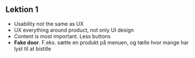 ## Lektion 1

- Usability not the same as UX
- UX everything around product, not only UI design
- Content is most important. Less buttons
- **Fake door**. F.eks. sætte en produkt på menuen, og tælle hvor mange har lyst til at bistille

